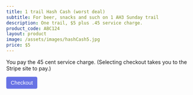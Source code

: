 ```yaml
---
title: 1 trail Hash Cash (worst deal)
subtitle: For beer, snacks and such on 1 AH3 Sunday trail
description: One trail, $5 plus .45 service charge. 
product_code: ABC124
layout: product
image: /assets/images/hashCash5.jpg
price: $5
---
```

You pay the 45 cent service charge.
(Selecting checkout takes you to the Stripe site to pay.) 
<!-- Load Stripe.js on your website. -->
<script src="https://js.stripe.com/v3"></script>

<!-- Create a button that your customers click to complete their purchase. Customize the styling to suit your branding. -->
<button
  style="background-color:#6772E5;color:#FFF;padding:8px 12px;border:0;border-radius:4px;font-size:1em;cursor:pointer"
  id="checkout-button-price_1IyOjgF5pJkDlNl6y9nDtfXS"
  role="link"
  type="button">
  Checkout
</button>

<div id="error-message"></div>

<script>
(function() {
  var stripe = Stripe('pk_test_51IyOaHF5pJkDlNl6u2p3W7O28ax11j6ZBBZqBjWoCPgVVLWfVyEw7nun2dS503tVweXzKpf7nxJgVeBQvp5fNUoj00lIqQrwAE');

  var checkoutButton = document.getElementById('checkout-button-price_1IyOjgF5pJkDlNl6y9nDtfXS');
  checkoutButton.addEventListener('click', function () {
    /*
     * When the customer clicks on the button, redirect
     * them to Checkout.
     */
    stripe.redirectToCheckout({
      lineItems: [{price: 'price_1IyOjgF5pJkDlNl6y9nDtfXS', quantity: 1}],
      mode: 'payment',
      /*
       * Do not rely on the redirect to the successUrl for fulfilling
       * purchases, customers may not always reach the success_url after
       * a successful payment.
       * Instead use one of the strategies described in
       * https://stripe.com/docs/payments/checkout/fulfill-orders
       */
     successUrl: 'https://next-gen-web-site.web.app/success',
     cancelUrl: 'https://next-gen-web-site.web.app/canceled',
    })
    .then(function (result) {
      if (result.error) {
        /*
         * If `redirectToCheckout` fails due to a browser or network
         * error, display the localized error message to your customer.
         */
        var displayError = document.getElementById('error-message');
        displayError.textContent = result.error.message;
      }
    });
  });
})();
</script>